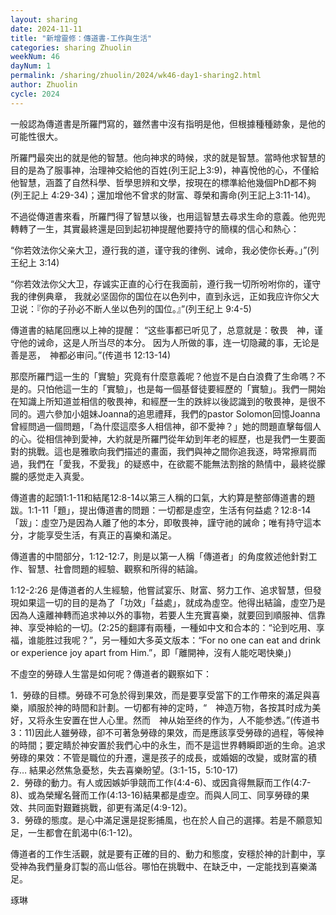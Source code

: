 ```yaml
---
layout: sharing
date: 2024-11-11
title: "新增靈修：傳道書-工作與生活"
categories: sharing Zhuolin
weekNum: 46
dayNum: 1
permalink: /sharing/zhuolin/2024/wk46-day1-sharing2.html
author: Zhuolin
cycle: 2024
---  
```


一般認為傳道書是所羅門寫的，雖然書中沒有指明是他，但根據種種跡象，是他的可能性很大。  

所羅門最突出的就是他的智慧。他向神求的時候，求的就是智慧。當時他求智慧的目的是為了服事神，治理神交給他的百姓(列王記上3:9)，神喜悅他的心，不僅給他智慧，涵蓋了自然科學、哲學思辨和文學，按現在的標準給他幾個PhD都不夠(列王記上 4:29-34)；還加增他不曾求的財富、尊榮和壽命(列王記上3:11-14)。  

不過從傳道書來看，所羅門得了智慧以後，也用這智慧去尋求生命的意義。他兜兜轉轉了一生，其實最終還是回到起初神提醒他要持守的簡樸的信心和熱心：  

“你若效法你父亲大卫，遵行我的道，谨守我的律例、诫命，我必使你长寿。」”‭‭(列王纪上‬ ‭3‬:14‬)  

“你若效法你父大卫，存诚实正直的心行在我面前，遵行我一切所吩咐你的，谨守我的律例典章， 我就必坚固你的国位在以色列中，直到永远，正如我应许你父大卫说：『你的子孙必不断人坐以色列的国位。』”(列王纪上‬ ‭9‬:4‬-‭5‬)  

傳道書的結尾回應以上神的提醒： “这些事都已听见了，总意就是：敬畏　神，谨守他的诫命，这是人所当尽的本分。 因为人所做的事，连一切隐藏的事，无论是善是恶，　神都必审问。”(传道书‬ ‭12‬:13‬-‭14)  

那麼所羅門這一生的「實驗」究竟有什麼意義呢？他豈不是白白浪費了生命嗎？不是的。只怕他這一生的「實驗」，也是每一個基督徒要經歷的「實驗」。我們一開始在知識上所知道並相信的敬畏神，和經歷一生的跌絆以後認識到的敬畏神，是很不同的。週六參加小姐妹Joanna的追思禮拜，我們的pastor Solomon回憶Joanna曾經問過一個問題，「為什麼這麼多人相信神，卻不愛神？」她的問題直擊每個人的心。從相信神到愛神，大約就是所羅門從年幼到年老的經歷，也是我們一生要面對的挑戰。這也是雅歌向我們描述的畫面，我們與神之間你追我逐，時常擦肩而過，我們在「愛我，不愛我」的疑惑中，在欲罷不能無法割捨的熱情中，最終從朦朧的感觉走入真愛。  

傳道書的起頭1:1-11和結尾12:8-14以第三人稱的口氣，大約算是整部傳道書的題跋。1:1-11「題」，提出傳道書的問題：一切都是虛空，生活有何益處？12:8-14「跋」：虛空乃是因為人離了他的本分，即敬畏神，謹守祂的誡命；唯有持守這本分，才能享受生活，有真正的喜樂和滿足。  

傳道書的中間部分，1:12-12:7，則是以第一人稱「傳道者」的角度敘述他針對工作、智慧、社會問題的經驗、觀察和所得的結論。  

1:12-2:26 是傳道者的人生經驗，他嘗試宴乐、財富、努力工作、追求智慧，但發現如果這一切的目的是為了「功效」「益處」，就成為虛空。他得出結論，虛空乃是因為人遠離神轉而追求神以外的事物，若要人生充實喜樂，就要回到順服神、信靠神、享受神給的一切。(2:25的翻譯有兩種，一種如中文和合本的：“论到吃用、享福，谁能胜过我呢？”，另一種如大多英文版本：“For no one can eat and drink or experience joy apart from Him.”，即「離開神，沒有人能吃喝快樂」)  

不虛空的勞碌人生當是如何呢？傳道者的觀察如下：  

1．勞碌的目標。勞碌不可急於得到果效，而是要享受當下的工作帶來的滿足與喜樂，順服於神的時間和計劃。一切都有神的定時，“　神造万物，各按其时成为美好，又将永生安置在世人心里。然而　神从始至终的作为，人不能参透。”(传道书‬ ‭3‬：‭11)因此人雖勞碌，卻不可著急勞碌的果效，而是應該享受勞碌的過程，等候神的時間；要定睛於神安置於我們心中的永生，而不是這世界轉瞬即逝的生命。追求勞碌的果效：不管是職位的升遷，還是孩子的成長，或婚姻的改變，或財富的積存… 結果必然焦急憂愁，失去喜樂盼望。(3:1-15，5:10-17)  
2．勞碌的動力。有人或因嫉妒爭競而工作(4:4-6)、或因貪得無厭而工作(4:7-8)、或為榮耀名聲而工作(4:13-16)結果都是虛空。而與人同工、同享勞碌的果效、共同面對艱難挑戰，卻更有滿足(4:9-12)。  
3．勞碌的態度。是心中滿足還是捉影捕風，也在於人自己的選擇。若是不願意知足，一生都會在飢渴中(6:1-12)。  

傳道者的工作生活觀，就是要有正確的目的、動力和態度，安穩於神的計劃中，享受神為我們量身訂製的高山低谷。哪怕在挑戰中、在缺乏中，一定能找到喜樂滿足。  

琢琳  
